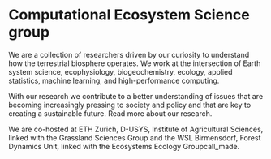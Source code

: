 # Computational Ecosystem Science group

We are a collection of researchers driven by our curiosity to understand how the terrestrial biosphere operates. We work at the intersection of Earth system science, ecophysiology, biogeochemistry, ecology, applied statistics, machine learning, and high-​performance computing.

With our research we contribute to a better understanding of issues that are becoming increasingly pressing to society and policy and that are key to creating a sustainable future. Read more about our research.

We are co-​hosted at ETH Zurich, D-​USYS, Institute of Agricultural Sciences, linked with the Grassland Sciences Group and the WSL Birmensdorf, Forest Dynamics Unit, linked with the Ecosystems Ecology Groupcall_made.
